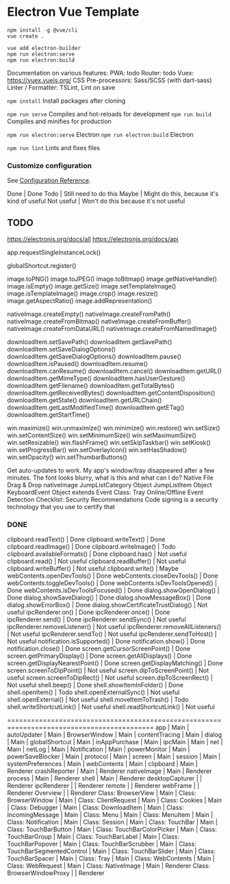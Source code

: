 # Electron Vue Template

```
npm install -g @vue/cli
vue create .

vue add electron-builder
npm run electron:serve
npm run electron:build
```

Documentation on various features:
PWA: todo
Router: todo
Vuex: https://vuex.vuejs.org/
CSS Pre-processors: Sass/SCSS (with dart-sass)
Linter / Formatter: TSLint, Lint on save

`npm install` Install packages after cloning

`npm run serve` Compiles and hot-reloads for development
`npm run build` Compiles and minifies for production

`npm run electron:serve` Electron
`npm run electron:build` Electron

`npm run lint` Lints and fixes files

### Customize configuration
See [Configuration Reference](https://cli.vuejs.org/config/).

Done       | Done
Todo       | Still need to do this
Maybe      | Might do this, because it's kind of useful
Not useful | Won't do this because it's not useful

## TODO

https://electronjs.org/docs/all
https://electronjs.org/docs/api

app.requestSingleInstanceLock()

globalShortcut.register()

image.toPNG()
image.toJPEG()
image.toBitmap()
image.getNativeHandle()
image.isEmpty()
image.getSize()
image.setTemplateImage()
image.isTemplateImage()
image.crop()
image.resize()
image.getAspectRatio()
image.addRepresentation()

nativeImage.createEmpty()
nativeImage.createFromPath()
nativeImage.createFromBitmap()
nativeImage.createFromBuffer()
nativeImage.createFromDataURL()
nativeImage.createFromNamedImage()

downloadItem.setSavePath()
downloadItem.getSavePath()
downloadItem.setSaveDialogOptions()
downloadItem.getSaveDialogOptions()
downloadItem.pause()
downloadItem.isPaused()
downloadItem.resume()
downloadItem.canResume()
downloadItem.cancel()
downloadItem.getURL()
downloadItem.getMimeType()
downloadItem.hasUserGesture()
downloadItem.getFilename()
downloadItem.getTotalBytes()
downloadItem.getReceivedBytes()
downloadItem.getContentDisposition()
downloadItem.getState()
downloadItem.getURLChain()
downloadItem.getLastModifiedTime()
downloadItem.getETag()
downloadItem.getStartTime()

win.maximize()
win.unmaximize()
win.minimize()
win.restore()
win.setSize()
win.setContentSize()
win.setMinimumSize()
win.setMaximumSize()
win.setResizable()
win.flashFrame()
win.setSkipTaskbar()
win.setKiosk()
win.setProgressBar()
win.setOverlayIcon()
win.setHasShadow()
win.setOpacity()
win.setThumbarButtons()

Get auto-updates to work.
My app's window/tray disappeared after a few minutes.
The font looks blurry, what is this and what can I do?
Native File Drag & Drop
nativeImage
JumpListCategory Object
JumpListItem Object
KeyboardEvent Object extends Event
Class: Tray
Online/Offline Event Detection
Checklist: Security Recommendations
Code signing is a security technology that you use to certify that

### DONE
clipboard.readText()                | Done
clipboard.writeText()               | Done
clipboard.readImage()               | Done
clipboard.writeImage()              | Todo
clipboard.availableFormats()        | Done
clipboard.has()                     | Not useful
clipboard.read()                    | Not useful
clipboard.readBuffer()              | Not useful
clipboard.writeBuffer()             | Not useful
clipboard.write()                   | Maybe
webContents.openDevTools()          | Done
webContents.closeDevTools()         | Done
webContents.toggleDevTools()        | Done
webContents.isDevToolsOpened()      | Done
webContents.isDevToolsFocused()     | Done
dialog.showOpenDialog()             | Done
dialog.showSaveDialog()             | Done
dialog.showMessageBox()             | Done
dialog.showErrorBox()               | Done
dialog.showCertificateTrustDialog() | Not useful
ipcRenderer.on()                    | Done
ipcRenderer.once()                  | Done
ipcRenderer.send()                  | Done
ipcRenderer.sendSync()              | Not useful
ipcRenderer.removeListener()        | Not useful
ipcRenderer.removeAllListeners()    | Not useful
ipcRenderer.sendTo()                | Not useful
ipcRenderer.sendToHost()            | Not useful
notification.isSupported()          | Done
notification.show()                 | Done
notification.close()                | Done
screen.getCursorScreenPoint()       | Done
screen.getPrimaryDisplay()          | Done
screen.getAllDisplays()             | Done
screen.getDisplayNearestPoint()     | Done
screen.getDisplayMatching()         | Done
screen.screenToDipPoint()           | Not useful
screen.dipToScreenPoint()           | Not useful
screen.screenToDipRect()            | Not useful
screen.dipToScreenRect()            | Not useful
shell.beep()                        | Done
shell.showItemInFolder()            | Done
shell.openItem()                    | Todo
shell.openExternalSync()            | Not useful
shell.openExternal()                | Not useful
shell.moveItemToTrash()             | Todo
shell.writeShortcutLink()           | Not useful
shell.readShortcutLink()            | Not useful

===========================================================================================
app                             | Main |
autoUpdater                     | Main |
BrowserWindow                   | Main |
contentTracing                  | Main |
dialog                          | Main |
globalShortcut                  | Main |
inAppPurchase                   | Main |
ipcMain                         | Main |
net                             | Main |
netLog                          | Main |
Notification                    | Main |
powerMonitor                    | Main |
powerSaveBlocker                | Main |
protocol                        | Main |
screen                          | Main |
session                         | Main |
systemPreferences               | Main |
webContents                     | Main |
clipboard                       | Main | Renderer
crashReporter                   | Main | Renderer
nativeImage                     | Main | Renderer
process                         | Main | Renderer
shell                           | Main | Renderer
desktopCapturer                 |      | Renderer
ipcRenderer                     |      | Renderer
remote                          |      | Renderer
webFrame                        |      | Renderer
Overview                        |      | Renderer
Class: BrowserView              | Main |
Class: BrowserWindow            | Main |
Class: ClientRequest            | Main |
Class: Cookies                  | Main |
Class: Debugger                 | Main |
Class: DownloadItem             | Main |
Class: IncomingMessage          | Main |
Class: Menu                     | Main |
Class: MenuItem                 | Main |
Class: Notification             | Main |
Class: Session                  | Main |
Class: TouchBar                 | Main |
Class: TouchBarButton           | Main |
Class: TouchBarColorPicker      | Main |
Class: TouchBarGroup            | Main |
Class: TouchBarLabel            | Main |
Class: TouchBarPopover          | Main |
Class: TouchBarScrubber         | Main |
Class: TouchBarSegmentedControl | Main |
Class: TouchBarSlider           | Main |
Class: TouchBarSpacer           | Main |
Class: Tray                     | Main |
Class: WebContents              | Main |
Class: WebRequest               | Main |
Class: NativeImage              | Main | Renderer
Class: BrowserWindowProxy       |      | Renderer
